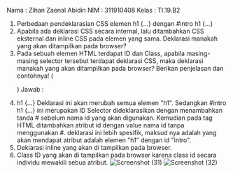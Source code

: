 Nama 		: Zihan Zaenal Abidin
NIM		: 311910408
Kelas		: TI.19.B2

1.	Perbedaan pendeklarasian CSS elemen h1 {...} dengan #intro h1 {...}
2.	Apabila ada deklarasi CSS secara internal, lalu ditambahkan CSS eksternal dan inline CSS pada elemen yang sama. Deklarasi manakah yang akan ditampilkan pada browser?
3.	Pada sebuah elemen HTML terdapat ID dan Class, apabila masing-masing selector tersebut
terdapat deklarasi CSS, maka deklarasi manakah yang akan ditampilkan pada browser?
Berikan penjelasan dan contohnya! ( <p id="paragraf-1" class="text-paragraf"> )
Jawab :
1.	h1 {...}   Deklarasi ini akan merubah semua elemen "h1". Sedangkan #intro h1 {...} ini merupakan ID Selector dideklarasikan dengan menambahkan tanda # sebelum nama id yang akan digunakan. Kemudian pada tag HTML ditambahkan atribut id dengan value nama id tanpa menggunakan #.  deklarasi ini lebih spesifik, maksud nya adalah yang akan mendapat atribut adalah elemen "h1" dengan id "intro".
2.	Deklarasi inline yang akan di tampilkan pada browser.
3.	Class ID yang akan di tampilkan pada browser karena class id secara individu mewakili sebua atribut.
![Screenshot (31)](https://user-images.githubusercontent.com/81241228/113511793-de72f280-958b-11eb-861a-768d0005ca3d.png)
![Screenshot (32)](https://user-images.githubusercontent.com/81241228/113511801-ecc10e80-958b-11eb-81a3-19b1dcd19c73.png)
